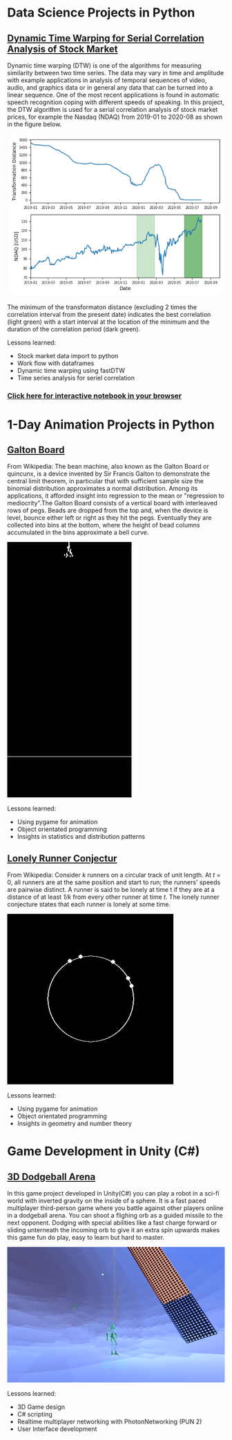 # Data Science Projects in Python

## [Dynamic Time Warping for Serial Correlation Analysis of Stock Market](https://github.com/TimoKropp/DTW-stock-analysis/blob/master/dtw_stock_analysis.py)
Dynamic time warping (DTW) is one of the algorithms for measuring similarity between two time series. The data may vary in time and amplitude with example applications in analysis of temporal sequences of video, audio, and graphics data or in general any data that can be turned into a linear sequence. One of the most recent applications is found in automatic speech recognition coping with different speeds of speaking. In this project, the DTW algorithm is used for a serial correlation analysis of stock market prices, for example the Nasdaq (NDAQ) from 2019-01 to 2020-08 as shown in the figure below.

 ![](/images/stock_analysis.png)
 
The minimum of the transformaton distance (excluding 2 times the correlation interval from the present date) indicates the best correlation (light green) with a start interval at the location of the minimum and the duration of the correlation period (dark green). 

Lessons learned:  
* Stock market data import to python
* Work flow with dataframes
* Dynamic time warping using fastDTW
* Time series analysis for seriel correlation
### [Click here for interactive notebook in your browser](https://mybinder.org/v2/gh/TimoKropp/DTW-stock-analysis/master)
# 1-Day Animation Projects in Python

## [Galton Board](https://github.com/Timokko/GaltonBoard/blob/master/GaltonBoard.py)
From Wikipedia:
The bean machine, also known as the Galton Board or quincunx, is a device invented by Sir Francis Galton to demonstrate the central limit theorem, in particular that with sufficient sample size the binomial distribution approximates a normal distribution. Among its applications, it afforded insight into regression to the mean or "regression to mediocrity".The Galton Board consists of a vertical board with interleaved rows of pegs. Beads are dropped from the top and, when the device is level, bounce either left or right as they hit the pegs. Eventually they are collected into bins at the bottom, where the height of bead columns accumulated in the bins approximate a bell curve.

 ![](/images/galton.gif)
 
Lessons learned:  
* Using pygame for animation
* Object orientated programming
* Insights in statistics and distribution patterns

## [Lonely Runner Conjectur](https://github.com/TimoKropp/LonelyRunner/blob/master/lonely_runner.py)
From Wikipedia:
Consider *k* runners on a circular track of unit length. At *t* = 0, all runners are at the same position and start to run; the runners' speeds are pairwise distinct. A runner is said to be lonely at time t if they are at a distance of at least *1/k* from every other runner at time *t*. The lonely runner conjecture states that each runner is lonely at some time.

 ![](/images/lonely_runner.gif)
 
 Lessons learned:    
* Using pygame for animation
* Object orientated programming
* Insights in geometry and number theory

# Game Development in Unity (C#)
## [3D Dodgeball Arena]()

In this game project developed in Unity(C#) you can play a robot in a sci-fi world with inverted gravity on the inside of a sphere. It is a fast paced multiplayer third-person game where you battle against other players online in a dodgeball arena. You can shoot a flighing orb as a guided missile to the next opponent. Dodging with special abilities like a fast charge forward or sliding unterneath the incoming orb to give it an extra spin upwards makes this game fun do play, easy to learn but hard to master. 

 ![](/images/dodgeball.png)
 
 Lessons learned:  
* 3D Game design
* C# scripting
* Realtime multiplayer networking with PhotonNetworking (PUN 2)
* User Interface development
